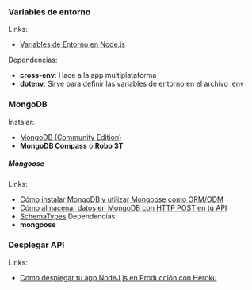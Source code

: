 ### Variables de entorno
Links:
- [Variables de Entorno en Node.js](https://www.youtube.com/watch?v=U6st9-lNUyY)

Dependencias:
- **cross-env**: Hace a la app multiplataforma
- **dotenv**: Sirve para definir las variables de entorno en el archivo .env

### MongoDB
Instalar:
- [MongoDB (Community Edition)](https://www.mongodb.com/what-is-mongodb)
- **MongoDB Compass** o **Robo 3T**
##### Mongoose
Links:
- [Cómo instalar MongoDB y utilizar Mongoose como ORM/ODM](https://www.youtube.com/watch?v=UcO5WES8j6s)
- [Cómo almacenar datos en MongoDB con HTTP POST en tu API](https://www.youtube.com/watch?v=2246l6G-1GI)
- [SchemaTypes](https://mongoosejs.com/docs/schematypes.html)
Dependencias:
- **mongoose**

### Desplegar API
Links:
- [Como desplegar tu app NodeJ.js en Producción con Heroku](https://www.youtube.com/watch?v=mkn5n8Ws-HE)
